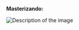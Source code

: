 **Masterizando:** 

<img src="https://example.com/path-to-your-image.jpg" alt="Description of the image">
